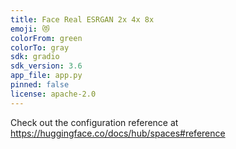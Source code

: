 ```yaml
---
title: Face Real ESRGAN 2x 4x 8x
emoji: 😻
colorFrom: green
colorTo: gray
sdk: gradio
sdk_version: 3.6
app_file: app.py
pinned: false
license: apache-2.0
---
```


Check out the configuration reference at https://huggingface.co/docs/hub/spaces#reference
